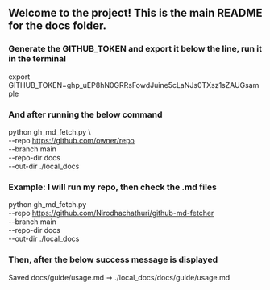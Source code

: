 ## Welcome to the project! This is the main README for the docs folder.


### Generate the GITHUB_TOKEN and export it below the line, run it in the terminal

export GITHUB_TOKEN=ghp_uEP8hN0GRRsFowdJuine5cLaNJs0TXsz1sZAUGsample

### And after running the below command

python gh_md_fetch.py \                                     
  --repo https://github.com/owner/repo \
  --branch main \
  --repo-dir docs \
  --out-dir ./local_docs

### Example: I will run my repo, then check the .md files

python gh_md_fetch.py \
  --repo https://github.com/Nirodhachathuri/github-md-fetcher \
  --branch main \
  --repo-dir docs \
  --out-dir ./local_docs

### Then, after the below success message is displayed 

Saved docs/guide/usage.md -> ./local_docs/docs/guide/usage.md
